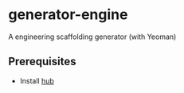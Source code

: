 # generator-engine
A engineering scaffolding generator (with Yeoman)


## Prerequisites
- Install [hub](https://hub.github.com/)
